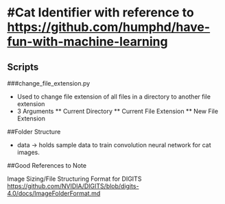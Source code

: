 #Cat Identifier
with reference to https://github.com/humphd/have-fun-with-machine-learning
===============

## Scripts
###change_file_extension.py
* Used to change file extension of all files in a directory to another file extension
* 3 Arguments
** Current Directory
** Current File Extension
** New File Extension

##Folder Structure
- data -> holds sample data to train convolution neural network for cat images.

##Good References to Note

Image Sizing/File Structuring Format for DIGITS
https://github.com/NVIDIA/DIGITS/blob/digits-4.0/docs/ImageFolderFormat.md


